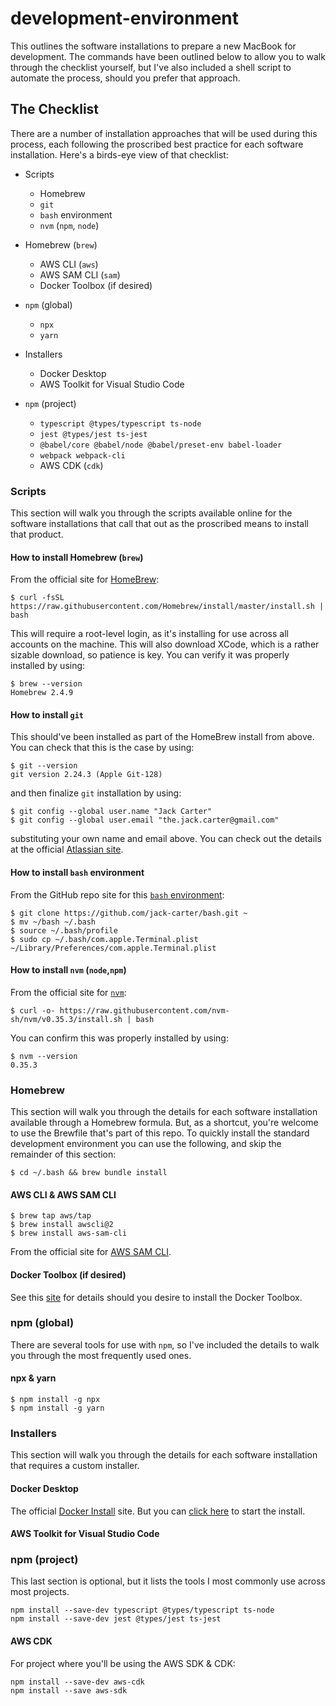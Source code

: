 # development-environment
This outlines the software installations to prepare a new MacBook for development. The commands have been outlined below to allow you to walk through the checklist yourself, but I've also included a shell script to automate the process, should you prefer that approach.

## The Checklist
There are a number of installation approaches that will be used during this process, each following the proscribed best practice for each software installation. Here's a birds-eye view of that checklist:

* Scripts
  * Homebrew
  * `git`
  * `bash` environment
  * `nvm` (`npm`, `node`)

* Homebrew (`brew`)
  * AWS CLI (`aws`)
  * AWS SAM CLI (`sam`)
  * Docker Toolbox (if desired)

* `npm` (global)
  * `npx`
  * `yarn`

* Installers
  * Docker Desktop
  * AWS Toolkit for Visual Studio Code

* `npm` (project)
  * `typescript @types/typescript ts-node`
  * `jest @types/jest ts-jest`
  * `@babel/core @babel/node @babel/preset-env babel-loader`
  * `webpack webpack-cli`
  *  AWS CDK (`cdk`)

### Scripts
This section will walk you through the scripts available online for the software installations that call that out as the proscribed means to install that product.

#### How to install Homebrew (`brew`)
From the official site for [HomeBrew](https://brew.sh):
```
$ curl -fsSL https://raw.githubusercontent.com/Homebrew/install/master/install.sh | bash
```
This will require a root-level login, as it's installing for use across all accounts on the machine. This will also download XCode, which is a rather sizable download, so patience is key. You can verify it was properly installed by using:
```
$ brew --version
Homebrew 2.4.9
```

#### How to install `git`
This should've been installed as part of the HomeBrew install from above. You can check that this is the case by using:
```
$ git --version
git version 2.24.3 (Apple Git-128)
```
and then finalize `git` installation by using:
```
$ git config --global user.name "Jack Carter"
$ git config --global user.email "the.jack.carter@gmail.com"
```
substituting your own name and email above. You can check out the details at the official [Atlassian site](https://www.atlassian.com/git/tutorials/install-git).

#### How to install `bash` environment
From the GitHub repo site for this [`bash` environment](https://github.com/jack-carter/bash):
```
$ git clone https://github.com/jack-carter/bash.git ~
$ mv ~/bash ~/.bash
$ source ~/.bash/profile
$ sudo cp ~/.bash/com.apple.Terminal.plist ~/Library/Preferences/com.apple.Terminal.plist
```

#### How to install `nvm` (`node`,`npm`)
From the official site for [`nvm`](https://github.com/nvm-sh/nvm):
```
$ curl -o- https://raw.githubusercontent.com/nvm-sh/nvm/v0.35.3/install.sh | bash
```
You can confirm this was properly installed by using:
```
$ nvm --version
0.35.3
```

### Homebrew
This section will walk you through the details for each software installation available through a Homebrew formula. But, as a shortcut, you're welcome to use the Brewfile that's part of this repo. To quickly install the standard development environment you can use the following, and skip the remainder of this section:
```
$ cd ~/.bash && brew bundle install
```

#### AWS CLI & AWS SAM CLI
```
$ brew tap aws/tap
$ brew install awscli@2
$ brew install aws-sam-cli
```
From the official site for [AWS SAM CLI](https://docs.aws.amazon.com/serverless-application-model/latest/developerguide/serverless-sam-cli-install-mac.html).

#### Docker Toolbox (if desired)
See this [site](https://medium.com/@yutafujii_59175/a-complete-one-by-one-guide-to-install-docker-on-your-mac-os-using-homebrew-e818eb4cfc3) for details should you desire to install the Docker Toolbox.

### npm (global)
There are several tools for use with `npm`, so I've included the details to walk you through the most frequently used ones.

#### npx & yarn
```
$ npm install -g npx
$ npm install -g yarn
```

### Installers
This section will walk you through the details for each software installation that requires a custom installer.

#### Docker Desktop
The official [Docker Install](https://docs.docker.com/docker-for-mac/install/) site. But you can [click here](https://download.docker.com/mac/stable/Docker.dmg) to start the install.

#### AWS Toolkit for Visual Studio Code

### npm (project)
This last section is optional, but it lists the tools I most commonly use across most projects.
```
npm install --save-dev typescript @types/typescript ts-node
npm install --save-dev jest @types/jest ts-jest
```
#### AWS CDK
For project where you'll be using the AWS SDK & CDK:
```
npm install --save-dev aws-cdk
npm install --save aws-sdk
```
